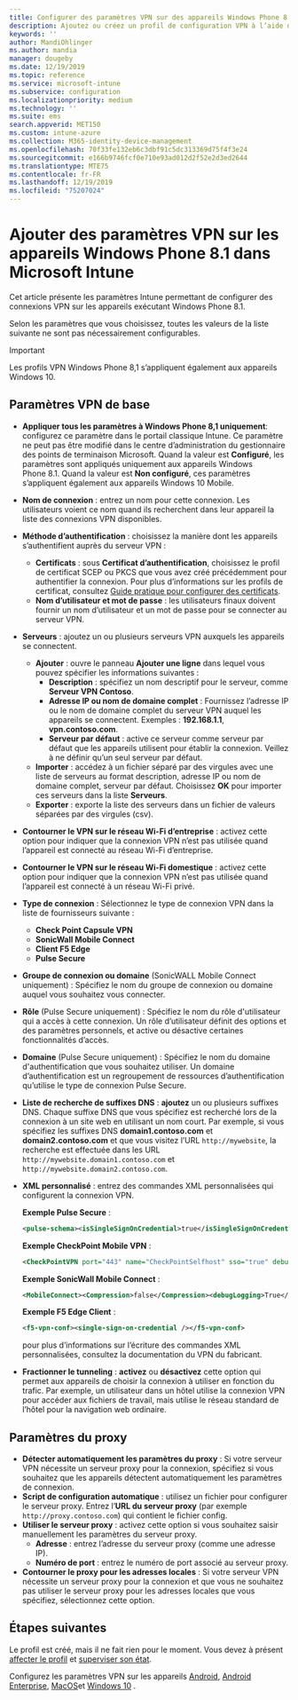 ```yaml
---
title: Configurer des paramètres VPN sur des appareils Windows Phone 8.1 dans Microsoft Intune - Azure | Microsoft Docs
description: Ajoutez ou créez un profil de configuration VPN à l’aide des paramètres de configuration du réseau privé virtuel (VPN), y compris les détails de connexion et les paramètres de proxy pour inclure l’adresse IP ou le nom de domaine complet, et le port TCP dans Microsoft Intune sur les appareils exécutant Windows Phone 8,1.
keywords: ''
author: MandiOhlinger
ms.author: mandia
manager: dougeby
ms.date: 12/19/2019
ms.topic: reference
ms.service: microsoft-intune
ms.subservice: configuration
ms.localizationpriority: medium
ms.technology: ''
ms.suite: ems
search.appverid: MET150
ms.custom: intune-azure
ms.collection: M365-identity-device-management
ms.openlocfilehash: 70f33fe132eb6c3dbf91c5dc313369d75f4f3e24
ms.sourcegitcommit: e166b9746fcf0e710e93ad012d2f52e2d3ed2644
ms.translationtype: MTE75
ms.contentlocale: fr-FR
ms.lasthandoff: 12/19/2019
ms.locfileid: "75207024"
---
```

# <a name="add-vpn-settings-on-windows-phone-81-devices-in-microsoft-intune"></a>Ajouter des paramètres VPN sur les appareils Windows Phone 8.1 dans Microsoft Intune



Cet article présente les paramètres Intune permettant de configurer des connexions VPN sur les appareils exécutant Windows Phone 8.1. 

Selon les paramètres que vous choisissez, toutes les valeurs de la liste suivante ne sont pas nécessairement configurables.

>[!IMPORTANT]
>Les profils VPN Windows Phone 8,1 s’appliquent également aux appareils Windows 10.

## <a name="base-vpn-settings"></a>Paramètres VPN de base

- **Appliquer tous les paramètres à Windows Phone 8,1 uniquement**: configurez ce paramètre dans le portail classique Intune. Ce paramètre ne peut pas être modifié dans le centre d’administration du gestionnaire des points de terminaison Microsoft. Quand la valeur est **Configuré**, les paramètres sont appliqués uniquement aux appareils Windows Phone 8.1. Quand la valeur est **Non configuré**, ces paramètres s’appliquent également aux appareils Windows 10 Mobile.
- **Nom de connexion** : entrez un nom pour cette connexion. Les utilisateurs voient ce nom quand ils recherchent dans leur appareil la liste des connexions VPN disponibles.
- **Méthode d’authentification** : choisissez la manière dont les appareils s’authentifient auprès du serveur VPN :
  - **Certificats** : sous **Certificat d’authentification**, choisissez le profil de certificat SCEP ou PKCS que vous avez créé précédemment pour authentifier la connexion. Pour plus d’informations sur les profils de certificat, consultez [Guide pratique pour configurer des certificats](../protect/certificates-configure.md).
  - **Nom d’utilisateur et mot de passe** : les utilisateurs finaux doivent fournir un nom d’utilisateur et un mot de passe pour se connecter au serveur VPN.
- **Serveurs** : ajoutez un ou plusieurs serveurs VPN auxquels les appareils se connectent.
  - **Ajouter** : ouvre le panneau **Ajouter une ligne** dans lequel vous pouvez spécifier les informations suivantes :
    - **Description** : spécifiez un nom descriptif pour le serveur, comme **Serveur VPN Contoso**.
    - **Adresse IP ou nom de domaine complet** : Fournissez l’adresse IP ou le nom de domaine complet du serveur VPN auquel les appareils se connectent. Exemples : **192.168.1.1**, **vpn.contoso.com**.
    - **Serveur par défaut** : active ce serveur comme serveur par défaut que les appareils utilisent pour établir la connexion. Veillez à ne définir qu’un seul serveur par défaut.
  - **Importer** : accédez à un fichier séparé par des virgules avec une liste de serveurs au format description, adresse IP ou nom de domaine complet, serveur par défaut. Choisissez **OK** pour importer ces serveurs dans la liste **Serveurs**.
  - **Exporter** : exporte la liste des serveurs dans un fichier de valeurs séparées par des virgules (csv).

- **Contourner le VPN sur le réseau Wi-Fi d’entreprise** : activez cette option pour indiquer que la connexion VPN n’est pas utilisée quand l’appareil est connecté au réseau Wi-Fi d’entreprise.
- **Contourner le VPN sur le réseau Wi-Fi domestique** : activez cette option pour indiquer que la connexion VPN n’est pas utilisée quand l’appareil est connecté à un réseau Wi-Fi privé.

- **Type de connexion** : Sélectionnez le type de connexion VPN dans la liste de fournisseurs suivante :
  - **Check Point Capsule VPN**
  - **SonicWall Mobile Connect**
  - **Client F5 Edge**
  - **Pulse Secure**

- **Groupe de connexion ou domaine** (SonicWALL Mobile Connect uniquement) : Spécifiez le nom du groupe de connexion ou domaine auquel vous souhaitez vous connecter.
- **Rôle** (Pulse Secure uniquement) : Spécifiez le nom du rôle d'utilisateur qui a accès à cette connexion. Un rôle d’utilisateur définit des options et des paramètres personnels, et active ou désactive certaines fonctionnalités d’accès.
- **Domaine** (Pulse Secure uniquement) : Spécifiez le nom du domaine d'authentification que vous souhaitez utiliser. Un domaine d’authentification est un regroupement de ressources d’authentification qu’utilise le type de connexion Pulse Secure.

- **Liste de recherche de suffixes DNS** : **ajoutez** un ou plusieurs suffixes DNS. Chaque suffixe DNS que vous spécifiez est recherché lors de la connexion à un site web en utilisant un nom court. Par exemple, si vous spécifiez les suffixes DNS **domain1.contoso.com** et **domain2.contoso.com** et que vous visitez l’URL `http://mywebsite`, la recherche est effectuée dans les URL `http://mywebsite.domain1.contoso.com` et `http://mywebsite.domain2.contoso.com`.

- **XML personnalisé** : entrez des commandes XML personnalisées qui configurent la connexion VPN.

  **Exemple Pulse Secure** :

  ```xml
  <pulse-schema><isSingleSignOnCredential>true</isSingleSignOnCredential></pulse-schema>
  ```

  **Exemple CheckPoint Mobile VPN** :

  ```xml
  <CheckPointVPN port="443" name="CheckPointSelfhost" sso="true" debug="3" />
  ```

  **Exemple SonicWall Mobile Connect** :

  ```xml
  <MobileConnect><Compression>false</Compression><debugLogging>True</debugLogging><packetCapture>False</packetCapture></MobileConnect>
  ```

  **Exemple F5 Edge Client** :

  ```xml
  <f5-vpn-conf><single-sign-on-credential /></f5-vpn-conf>
  ```

  pour plus d’informations sur l’écriture des commandes XML personnalisées, consultez la documentation du VPN du fabricant.

- **Fractionner le tunneling** : **activez** ou **désactivez** cette option qui permet aux appareils de choisir la connexion à utiliser en fonction du trafic. Par exemple, un utilisateur dans un hôtel utilise la connexion VPN pour accéder aux fichiers de travail, mais utilise le réseau standard de l’hôtel pour la navigation web ordinaire.

## <a name="proxy-settings"></a>Paramètres du proxy

- **Détecter automatiquement les paramètres du proxy** : Si votre serveur VPN nécessite un serveur proxy pour la connexion, spécifiez si vous souhaitez que les appareils détectent automatiquement les paramètres de connexion.
- **Script de configuration automatique** : utilisez un fichier pour configurer le serveur proxy. Entrez l’**URL du serveur proxy** (par exemple `http://proxy.contoso.com`) qui contient le fichier config.
- **Utiliser le serveur proxy** : activez cette option si vous souhaitez saisir manuellement les paramètres du serveur proxy.
  - **Adresse** : entrez l’adresse du serveur proxy (comme une adresse IP).
  - **Numéro de port** : entrez le numéro de port associé au serveur proxy.
- **Contourner le proxy pour les adresses locales** : Si votre serveur VPN nécessite un serveur proxy pour la connexion et que vous ne souhaitez pas utiliser le serveur proxy pour les adresses locales que vous spécifiez, sélectionnez cette option.

## <a name="next-steps"></a>Étapes suivantes

Le profil est créé, mais il ne fait rien pour le moment. Vous devez à présent [affecter le profil](device-profile-assign.md) et [superviser son état](device-profile-monitor.md).

Configurez les paramètres VPN sur les appareils [Android](vpn-settings-android.md), [Android Enterprise](vpn-settings-android-enterprise.md), [MacOS](vpn-settings-macos.md)et [Windows 10](vpn-settings-windows-10.md) .
